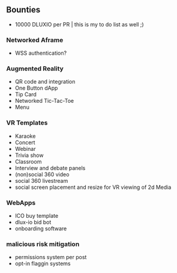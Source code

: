 ## Bounties
* 10000 DLUXIO per PR | this is my to do list as well ;)
### Networked Aframe
* WSS authentication?
### Augmented Reality
* QR code and integration
* One Button dApp
* Tip Card
* Networked Tic-Tac-Toe
* Menu
### VR Templates
* Karaoke
* Concert
* Webinar
* Trivia show
* Classroom
* Interview and debate panels
* (non)social 360 video
* social 360 livestream
* social screen placement and resize for VR viewing of 2d Media
### WebApps
* ICO buy template
* dlux-io bid bot
* onboarding software
### malicious risk mitigation
* permissions system per post
* opt-in flaggin systems
